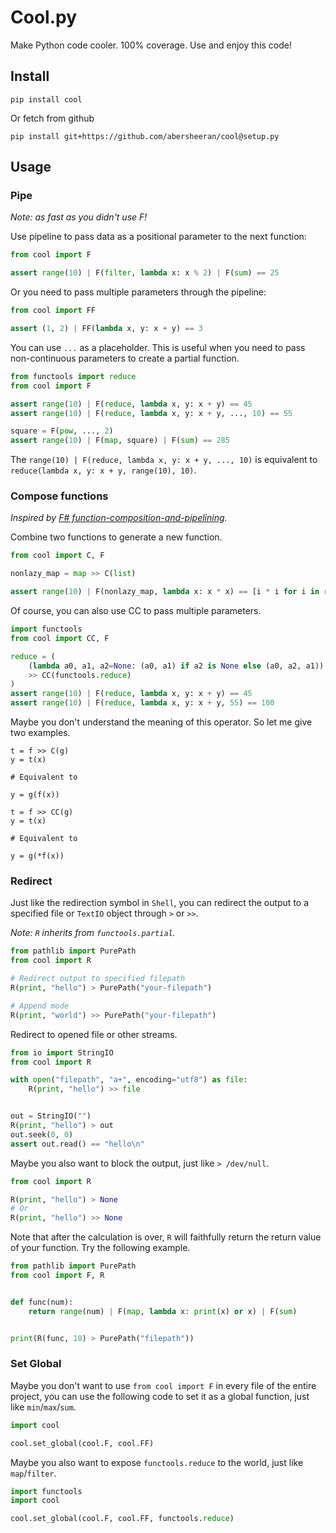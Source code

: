 # Cool.py

Make Python code cooler. 100% coverage. Use and enjoy this code!

## Install

```
pip install cool
```

Or fetch from github

```
pip install git+https://github.com/abersheeran/cool@setup.py
```

## Usage

### Pipe

*Note: as fast as you didn't use F!*

Use pipeline to pass data as a positional parameter to the next function:

```python
from cool import F

assert range(10) | F(filter, lambda x: x % 2) | F(sum) == 25
```

Or you need to pass multiple parameters through the pipeline:

```python
from cool import FF

assert (1, 2) | FF(lambda x, y: x + y) == 3
```

You can use `...` as a placeholder. This is useful when you need to pass non-continuous parameters to create a partial function.

```python
from functools import reduce
from cool import F

assert range(10) | F(reduce, lambda x, y: x + y) == 45
assert range(10) | F(reduce, lambda x, y: x + y, ..., 10) == 55

square = F(pow, ..., 2)
assert range(10) | F(map, square) | F(sum) == 285
```

The `range(10) | F(reduce, lambda x, y: x + y, ..., 10)` is equivalent to `reduce(lambda x, y: x + y, range(10), 10)`.

### Compose functions

*Inspired by [F# function-composition-and-pipelining](https://docs.microsoft.com/en-us/dotnet/fsharp/language-reference/functions/#function-composition-and-pipelining).*

Combine two functions to generate a new function.

```python
from cool import C, F

nonlazy_map = map >> C(list)

assert range(10) | F(nonlazy_map, lambda x: x * x) == [i * i for i in range(10)]
```

Of course, you can also use CC to pass multiple parameters.

```python
import functools
from cool import CC, F

reduce = (
    (lambda a0, a1, a2=None: (a0, a1) if a2 is None else (a0, a2, a1))
    >> CC(functools.reduce)
)
assert range(10) | F(reduce, lambda x, y: x + y) == 45
assert range(10) | F(reduce, lambda x, y: x + y, 55) == 100
```

Maybe you don't understand the meaning of this operator. So let me give two examples.

```
t = f >> C(g)
y = t(x)

# Equivalent to

y = g(f(x))
```

```
t = f >> CC(g)
y = t(x)

# Equivalent to

y = g(*f(x))
```

### Redirect

Just like the redirection symbol in `Shell`, you can redirect the output to a specified file or `TextIO` object through `>` or `>>`.

*Note: `R` inherits from `functools.partial`.*

```python
from pathlib import PurePath
from cool import R

# Redirect output to specified filepath
R(print, "hello") > PurePath("your-filepath")

# Append mode
R(print, "world") >> PurePath("your-filepath")
```

Redirect to opened file or other streams.

```python
from io import StringIO
from cool import R

with open("filepath", "a+", encoding="utf8") as file:
    R(print, "hello") >> file


out = StringIO("")
R(print, "hello") > out
out.seek(0, 0)
assert out.read() == "hello\n"
```

Maybe you also want to block the output, just like `> /dev/null`.

```python
from cool import R

R(print, "hello") > None
# Or
R(print, "hello") >> None
```

Note that after the calculation is over, `R` will faithfully return the return value of your function. Try the following example.

```python
from pathlib import PurePath
from cool import F, R


def func(num):
    return range(num) | F(map, lambda x: print(x) or x) | F(sum)


print(R(func, 10) > PurePath("filepath"))
```

### Set Global

Maybe you don't want to use `from cool import F` in every file of the entire project, you can use the following code to set it as a global function, just like `min`/`max`/`sum`.

```python
import cool

cool.set_global(cool.F, cool.FF)
```

Maybe you also want to expose `functools.reduce` to the world, just like `map`/`filter`.

```python
import functools
import cool

cool.set_global(cool.F, cool.FF, functools.reduce)
```
